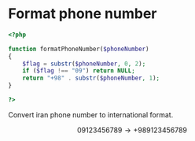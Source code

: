 # Format phone number

```php
<?php

function formatPhoneNumber($phoneNumber)
{
    $flag = substr($phoneNumber, 0, 2);
    if ($flag !== "09") return NULL;
    return "+98" . substr($phoneNumber, 1);
}

?>
```

Convert iran phone number to international format.

$$
09123456789 \rightarrow +989123456789
$$